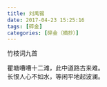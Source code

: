 ```yaml
---
title: 刘禹锡
date: 2017-04-23 15:25:16
tags: [碎金]
categories: [碎金（摘抄）]
---
```


<p dir="ltr"  >竹枝词九首<br /></p> 
<p dir="ltr"  >瞿塘嘈嘈十二滩，此中道路古来难。<br />长恨人心不如水，等闲平地起波澜。</p>